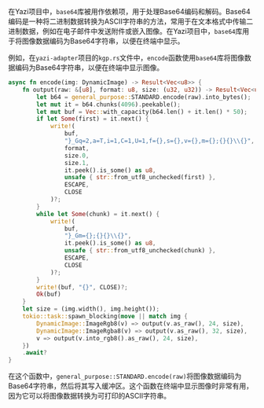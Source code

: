 在Yazi项目中，`base64`库被用作依赖项，用于处理Base64编码和解码。Base64编码是一种将二进制数据转换为ASCII字符串的方法，常用于在文本格式中传输二进制数据，例如在电子邮件中发送附件或嵌入图像。在Yazi项目中，`base64`库用于将图像数据编码为Base64字符串，以便在终端中显示。

例如，在`yazi-adapter`项目的`kgp.rs`文件中，`encode`函数使用`base64`库将图像数据编码为Base64字符串，以便在终端中显示图像。

```rust
async fn encode(img: DynamicImage) -> Result<Vec<u8>> {
    fn output(raw: &[u8], format: u8, size: (u32, u32)) -> Result<Vec<u8>> {
        let b64 = general_purpose::STANDARD.encode(raw).into_bytes();
        let mut it = b64.chunks(4096).peekable();
        let mut buf = Vec::with_capacity(b64.len() + it.len() * 50);
        if let Some(first) = it.next() {
            write!(
                buf,
                "}_Gq=2,a=T,i=1,C=1,U=1,f={},s={},v={},m={};{}{}\\{}",
                format,
                size.0,
                size.1,
                it.peek().is_some() as u8,
                unsafe { str::from_utf8_unchecked(first) },
                ESCAPE,
                CLOSE
            )?;
        }
        while let Some(chunk) = it.next() {
            write!(
                buf,
                "}_Gm={};{}{}\\{}",
                it.peek().is_some() as u8,
                unsafe { str::from_utf8_unchecked(chunk) },
                ESCAPE,
                CLOSE
            )?;
        }
        write!(buf, "{}", CLOSE)?;
        Ok(buf)
    }
    let size = (img.width(), img.height());
    tokio::task::spawn_blocking(move || match img {
        DynamicImage::ImageRgb8(v) => output(v.as_raw(), 24, size),
        DynamicImage::ImageRgba8(v) => output(v.as_raw(), 32, size),
        v => output(v.into_rgb8().as_raw(), 24, size),
    })
    .await?
}
```

在这个函数中，`general_purpose::STANDARD.encode(raw)`将图像数据编码为Base64字符串，然后将其写入缓冲区。这个函数在终端中显示图像时非常有用，因为它可以将图像数据转换为可打印的ASCII字符串。